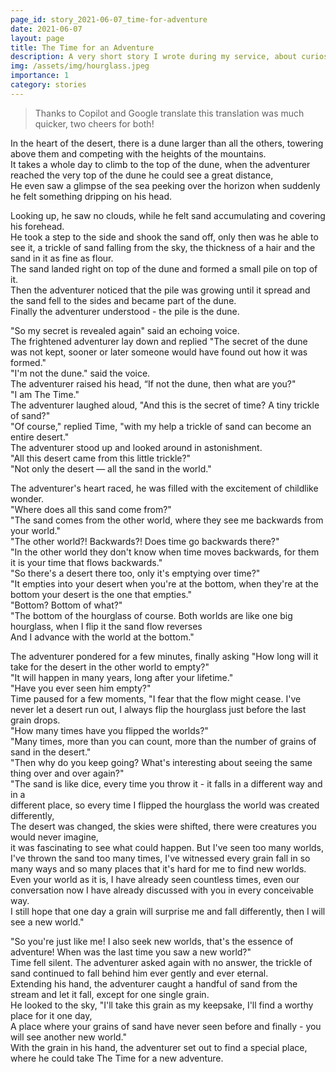 ```yaml
---
page_id: story_2021-06-07_time-for-adventure
date: 2021-06-07
layout: page
title: The Time for an Adventure
description: A very short story I wrote during my service, about curiosity, perspective, resolve and kindness.
img: /assets/img/hourglass.jpeg
importance: 1
category: stories
---
```


> Thanks to Copilot and Google translate this translation was much quicker, two cheers for both!

In the heart of the desert, there is a dune larger than all the others, towering above them and competing with the heights of the mountains.  
It takes a whole day to climb to the top of the dune, when the adventurer reached the very top of the dune he could see a great distance,  
He even saw a glimpse of the sea peeking over the horizon when suddenly he felt something dripping on his head.

Looking up, he saw no clouds, while he felt sand accumulating and covering his forehead.  
He took a step to the side and shook the sand off, only then was he able to see it, a trickle of sand falling from the sky, the thickness of a hair and the sand in it as fine as flour.  
The sand landed right on top of the dune and formed a small pile on top of it.  
Then the adventurer noticed that the pile was growing until it spread and the sand fell to the sides and became part of the dune.  
Finally the adventurer understood - the pile is the dune.

"So my secret is revealed again" said an echoing voice.  
The frightened adventurer lay down and replied "The secret of the dune was not kept, sooner or later someone would have found out how it was formed."  
"I'm not the dune." said the voice.  
The adventurer raised his head, “If not the dune, then what are you?"  
"I am The Time."  
The adventurer laughed aloud, "And this is the secret of time? A tiny trickle of sand?"  
"Of course," replied Time, "with my help a trickle of sand can become an entire desert."  
The adventurer stood up and looked around in astonishment.  
"All this desert came from this little trickle?"  
"Not only the desert — all the sand in the world."

The adventurer's heart raced, he was filled with the excitement of childlike wonder.  
"Where does all this sand come from?"  
"The sand comes from the other world, where they see me backwards from your world."  
"The other world?! Backwards?! Does time go backwards there?"  
"In the other world they don't know when time moves backwards, for them it is your time that flows backwards."  
"So there's a desert there too, only it's emptying over time?"  
"It empties into your desert when you're at the bottom, when they're at the bottom your desert is the one that empties."  
"Bottom? Bottom of what?"  
"The bottom of the hourglass of course. Both worlds are like one big hourglass, when I flip it the sand flow reverses  
And I advance with the world at the bottom."

The adventurer pondered for a few minutes, finally asking "How long will it take for the desert in the other world to empty?"  
"It will happen in many years, long after your lifetime."  
"Have you ever seen him empty?"  
Time paused for a few moments, "I fear that the flow might cease. I've never let a desert run out, I always flip the hourglass just before the last grain drops.  
"How many times have you flipped the worlds?"  
"Many times, more than you can count, more than the number of grains of sand in the desert."  
"Then why do you keep going? What's interesting about seeing the same thing over and over again?"  
"The sand is like dice, every time you throw it - it falls in a different way and in a  
different place, so every time I flipped the hourglass the world was created differently,  
The desert was changed, the skies were shifted, there were creatures you would never imagine,  
it was fascinating to see what could happen. But I've seen too many worlds,  
I've thrown the sand too many times, I've witnessed every grain fall in so many ways and so many places that it's hard for me to find new worlds.  
Even your world as it is, I have already seen countless times, even our conversation now I have already discussed with you in every conceivable way.  
I still hope that one day a grain will surprise me and fall differently, then I will see a new world."

"So you're just like me! I also seek new worlds, that's the essence of adventure! When was the last time you saw a new world?"  
Time fell silent. The adventurer asked again with no answer, the trickle of sand continued to fall behind him ever gently and ever eternal.  
Extending his hand, the adventurer caught a handful of sand from the stream and let it fall, except for one single grain.  
He looked to the sky, "I'll take this grain as my keepsake, I'll find a worthy place for it one day,  
A place where your grains of sand have never seen before and finally - you will see another new world."  
With the grain in his hand, the adventurer set out to find a special place, where he could take The Time for a new adventure.
